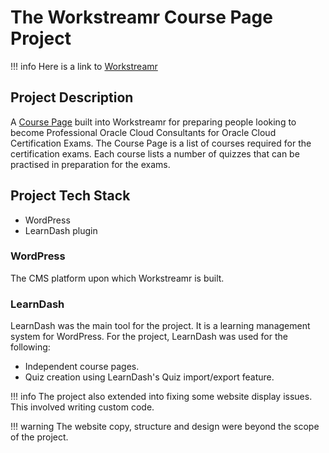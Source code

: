 # The Workstreamr Course Page Project

!!! info
    Here is a link to [Workstreamr](https://www.workstreamr.com/)

## Project Description

A [Course Page](https://www.workstreamr.com/course-catalog/) built into Workstreamr for preparing people looking to become Professional Oracle Cloud Consultants for Oracle Cloud Certification Exams. The Course Page is a list of courses required for the certification exams. Each course lists a number of quizzes that can be practised in preparation for the exams. 

## Project Tech Stack

- WordPress
- LearnDash plugin
  
### WordPress

The CMS platform upon which Workstreamr is built. 

### LearnDash 

LearnDash was the main tool for the project. It is a learning management system for WordPress. For the project, LearnDash was used for the following:

- Independent course pages.
- Quiz creation using LearnDash's Quiz import/export feature.
  
!!! info
    The project also extended into fixing some website display issues. This involved writing custom code.

!!! warning
    The website copy, structure and design were beyond the scope of the project.